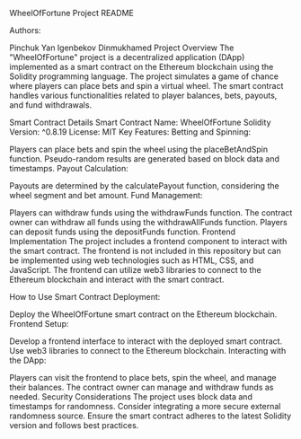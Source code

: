 WheelOfFortune Project README

Authors:

Pinchuk Yan
Igenbekov Dinmukhamed
Project Overview
The "WheelOfFortune" project is a decentralized application (DApp) implemented as a smart contract on the Ethereum blockchain using the Solidity programming language. The project simulates a game of chance where players can place bets and spin a virtual wheel. The smart contract handles various functionalities related to player balances, bets, payouts, and fund withdrawals.

Smart Contract Details
Smart Contract Name: WheelOfFortune
Solidity Version: ^0.8.19
License: MIT
Key Features:
Betting and Spinning:

Players can place bets and spin the wheel using the placeBetAndSpin function.
Pseudo-random results are generated based on block data and timestamps.
Payout Calculation:

Payouts are determined by the calculatePayout function, considering the wheel segment and bet amount.
Fund Management:

Players can withdraw funds using the withdrawFunds function.
The contract owner can withdraw all funds using the withdrawAllFunds function.
Players can deposit funds using the depositFunds function.
Frontend Implementation
The project includes a frontend component to interact with the smart contract. The frontend is not included in this repository but can be implemented using web technologies such as HTML, CSS, and JavaScript. The frontend can utilize web3 libraries to connect to the Ethereum blockchain and interact with the smart contract.

How to Use
Smart Contract Deployment:

Deploy the WheelOfFortune smart contract on the Ethereum blockchain.
Frontend Setup:

Develop a frontend interface to interact with the deployed smart contract.
Use web3 libraries to connect to the Ethereum blockchain.
Interacting with the DApp:

Players can visit the frontend to place bets, spin the wheel, and manage their balances.
The contract owner can manage and withdraw funds as needed.
Security Considerations
The project uses block data and timestamps for randomness. Consider integrating a more secure external randomness source.
Ensure the smart contract adheres to the latest Solidity version and follows best practices.